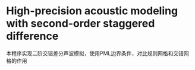 # High-precision acoustic modeling with second-order staggered difference

本程序实现二阶交错差分声波模拟，使用PML边界条件，对比规则网格和交错网格的作用
